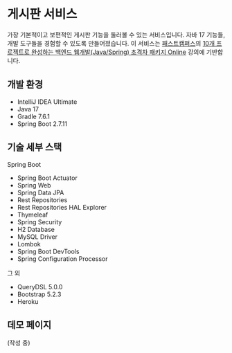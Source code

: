 # 게시판 서비스

가장 기본적이고 보편적인 게시판 기능을 둘러볼 수 있는 서비스입니다. 자바 17 기능들, 개발 도구들을 경험할 수 있도록 만들어졌습니다.
이 서비스는 [패스트캠퍼스](https://fastcampus.co.kr/)의 [10개 프로젝트로 완성하는 백엔드 웹개발(Java/Spring) 초격차 패키지 Online](https://fastcampus.co.kr/dev_online_befinal) 강의에 기반합니다.

## 개발 환경

* IntelliJ IDEA Ultimate
* Java 17
* Gradle 7.6.1
* Spring Boot 2.7.11

## 기술 세부 스택

Spring Boot

* Spring Boot Actuator
* Spring Web
* Spring Data JPA
* Rest Repositories
* Rest Repositories HAL Explorer
* Thymeleaf
* Spring Security
* H2 Database
* MySQL Driver
* Lombok
* Spring Boot DevTools
* Spring Configuration Processor

그 외

* QueryDSL 5.0.0
* Bootstrap 5.2.3
* Heroku

## 데모 페이지

(작성 중)
